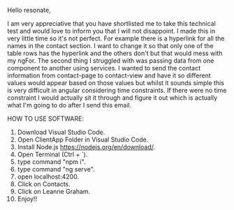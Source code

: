 Hello resonate,

I am very appreciative that you have shortlisted me to take this technical test and would love to inform you that I will not disappoint. I made this in very little time so it's not perfect.  For example there is a hyperlink for all the names in the contact section. I want to change it so that only one of the table rows has the hyperlink and the others don't but that would mess with my ngFor. The second thing I struggled with was passing data from one component to another using services. I wanted to send the contact information from contact-page to contact-view and have it so different values would appear based on those values but whilst it sounds simple this is very difficult in angular considering time constraints. If there were no time constraint I would actually sit it through and figure it out which is actually what I'm going to do after I send this email. 

HOW TO USE SOFTWARE:

1. Download Visual Studio Code.
2. Open ClientApp Folder in Visual Studio Code.
3. Install Node.js https://nodejs.org/en/download/.
4. Open Terminal (Ctrl + `).
5. type command "npm i".
6. type command "ng serve".
7. open localhost:4200.
8. Click on Contacts.
9. Click on Leanne Graham.
10. Enjoy!!